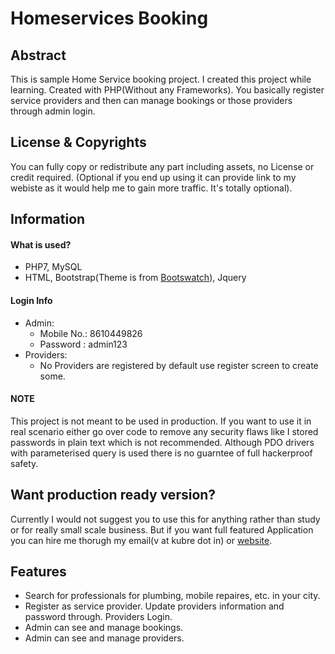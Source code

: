 # Homeservices Booking

## Abstract

This is sample Home Service booking project. I created this project while
learning. Created with PHP(Without any Frameworks). You basically register
service providers and then can manage bookings or those providers through admin
login.

## License & Copyrights
You can fully copy or redistribute any part including assets, no License or
credit required. (Optional if you end up using it can provide link to my
webiste as it would help me to gain more traffic. It's totally optional).

## Information

#### What is used?
- PHP7, MySQL
- HTML, Bootstrap(Theme is from [Bootswatch](https://bootswatch.com)), Jquery

#### Login Info
- Admin:
  - Mobile No.: 8610449826
  - Password  : admin123
- Providers:
    - No Providers are registered by default use register screen to create
      some.

#### NOTE
This project is not meant to be used in production. If you want to use it in
real scenario either go over code to remove any security flaws like I stored
passwords in plain text which is not recommended. Although PDO drivers with
parameterised query is used there is no guarntee of full hackerproof safety.


## Want production ready version?
Currently I would not suggest you to use this for anything rather than study or
for really small scale business. But if you want full featured Application you
can hire me thorugh my email(v at kubre dot in) or
[website](https://kubre.in).

## Features
- Search for professionals for plumbing, mobile repaires, etc. in your city.
- Register as service provider. Update providers information and password
  through.
  Providers Login.
- Admin can see and manage bookings.
- Admin can see and manage providers.




